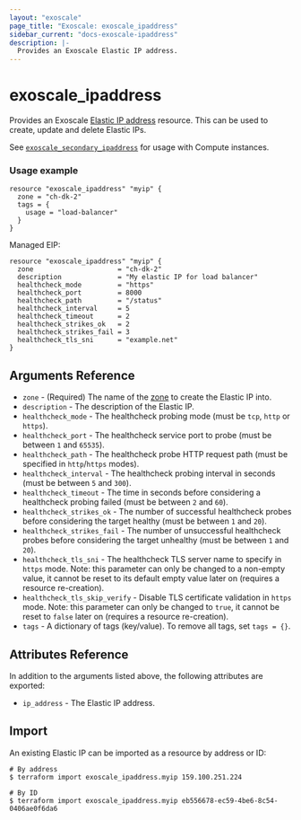 ```yaml
---
layout: "exoscale"
page_title: "Exoscale: exoscale_ipaddress"
sidebar_current: "docs-exoscale-ipaddress"
description: |-
  Provides an Exoscale Elastic IP address.
---
```


# exoscale\_ipaddress

Provides an Exoscale [Elastic IP address][eip-doc] resource. This can be used to create, update and delete Elastic IPs.

See [`exoscale_secondary_ipaddress`][r-secondary_ipaddress] for usage with Compute instances.


### Usage example

```hcl
resource "exoscale_ipaddress" "myip" {
  zone = "ch-dk-2"
  tags = {
    usage = "load-balancer"
  }
}
```

Managed EIP:

```hcl
resource "exoscale_ipaddress" "myip" {
  zone                     = "ch-dk-2"
  description              = "My elastic IP for load balancer"
  healthcheck_mode         = "https"
  healthcheck_port         = 8000
  healthcheck_path         = "/status"
  healthcheck_interval     = 5
  healthcheck_timeout      = 2
  healthcheck_strikes_ok   = 2
  healthcheck_strikes_fail = 3
  healthcheck_tls_sni      = "example.net"
}
```


## Arguments Reference

* `zone` - (Required) The name of the [zone][zone] to create the Elastic IP into.
* `description` - The description of the Elastic IP.
* `healthcheck_mode` - The healthcheck probing mode (must be `tcp`, `http` or `https`).
* `healthcheck_port` - The healthcheck service port to probe (must be between `1` and `65535`).
* `healthcheck_path` - The healthcheck probe HTTP request path (must be specified in `http`/`https` modes).
* `healthcheck_interval` - The healthcheck probing interval in seconds (must be between `5` and `300`).
* `healthcheck_timeout` - The time in seconds before considering a healthcheck probing failed (must be between `2` and `60`).
* `healthcheck_strikes_ok` - The number of successful healthcheck probes before considering the target healthy (must be between `1` and `20`).
* `healthcheck_strikes_fail` - The number of unsuccessful healthcheck probes before considering the target unhealthy (must be between `1` and `20`).
* `healthcheck_tls_sni` - The healthcheck TLS server name to specify in `https` mode. Note: this parameter can only be changed to a non-empty value, it cannot be reset to its default empty value later on (requires a resource re-creation).
* `healthcheck_tls_skip_verify` - Disable TLS certificate validation in `https` mode. Note: this parameter can only be changed to `true`, it cannot be reset to `false` later on (requires a resource re-creation).
* `tags` - A dictionary of tags (key/value). To remove all tags, set `tags = {}`.


## Attributes Reference

In addition to the arguments listed above, the following attributes are exported:

* `ip_address` - The Elastic IP address.


## Import

An existing Elastic IP can be imported as a resource by address or ID:

```console
# By address
$ terraform import exoscale_ipaddress.myip 159.100.251.224

# By ID
$ terraform import exoscale_ipaddress.myip eb556678-ec59-4be6-8c54-0406ae0f6da6
```


[eip-doc]: https://community.exoscale.com/documentation/compute/eip/
[r-secondary_ipaddress]: secondary_ipaddress.html
[zone]: https://www.exoscale.com/datacenters/
